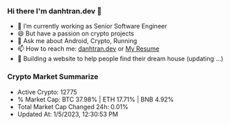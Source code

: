 ### Hi there I'm danhtran.dev 👋

- 🔭 I’m currently working as Senior Software Engineer
- 😄 But have a passion on crypto projects
- 💬 Ask me about Android, Crypto, Running 
- 📫 How to reach me: <a href="https://danhtran.dev" target="_blank">danhtran.dev</a> or <a href="Dan-Resume.pdf" target="_blank">My Resume</a>
- 🌱 Building a website to help people find their dream house (updating ...)

### Crypto Market Summarize
- Active Crypto: 12775
- % Market Cap: BTC 37.98% | ETH 17.71% | BNB 4.92%
- Total Market Cap Changed 24h: 0.01%
- Updated At: 1/5/2023, 12:30:53 PM
